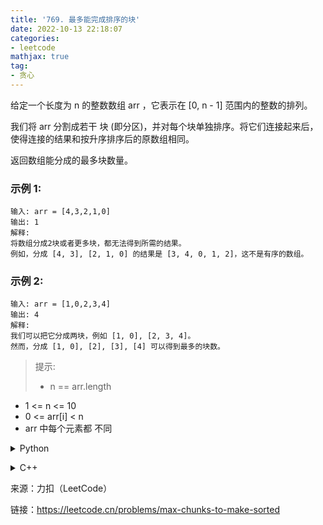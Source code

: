 ```yaml
---
title: '769. 最多能完成排序的块'
date: 2022-10-13 22:18:07
categories:
- leetcode
mathjax: true
tag:
- 贪心
---
```

给定一个长度为 n 的整数数组 arr ，它表示在 [0, n - 1] 范围内的整数的排列。

我们将 arr 分割成若干 块 (即分区)，并对每个块单独排序。将它们连接起来后，使得连接的结果和按升序排序后的原数组相同。

返回数组能分成的最多块数量。

### 示例 1:
```
输入: arr = [4,3,2,1,0]
输出: 1
解释:
将数组分成2块或者更多块，都无法得到所需的结果。
例如，分成 [4, 3], [2, 1, 0] 的结果是 [3, 4, 0, 1, 2]，这不是有序的数组。
```
### 示例 2:
```
输入: arr = [1,0,2,3,4]
输出: 4
解释:
我们可以把它分成两块，例如 [1, 0], [2, 3, 4]。
然而，分成 [1, 0], [2], [3], [4] 可以得到最多的块数。
```

> 提示:
> - n == arr.length
- 1 <= n <= 10
- 0 <= arr[i] < n
- arr 中每个元素都 不同

<details><summary>Python</summary><pre><code>
class Solution(object):
    def maxChunksToSorted(self, arr):
        """
        :type arr: List[int]
        :rtype: int
        """
        ans = 0
        flag = False
        for i in range(len(arr)):
            if flag and i <= r:
                r = max(r, arr[i])
                continue
            if arr[i] <= i:
                ans = ans + 1
            if arr[i] > i:
                ans = ans + 1
                r = arr[i]
                flag = True

        return ans
</code></pre></details>

<details><summary>C++</summary><pre><code>
class Solution {
public:
    int maxChunksToSorted(vector<int>& arr) {
        int ans = 0;
        bool flag = false;
        int r = 0;
        for (int i = 0; i < arr.size(); i++) {
            if (flag && i <= r) {
                r = max(r, arr[i]);
                continue;
            }
            if (arr[i] <= i) {
                ans++;
            }
            if (arr[i] > i) {
                flag = true;
                ans++;
                r = arr[i];
            }
        }
        return ans;
    }
};
</code></pre></details>

来源：力扣（LeetCode）

链接：https://leetcode.cn/problems/max-chunks-to-make-sorted